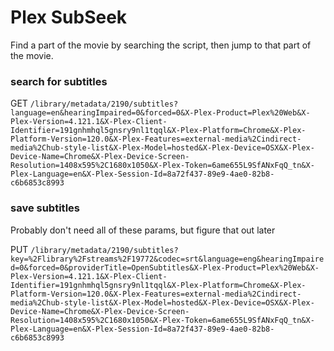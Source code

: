 # Plex SubSeek

Find a part of the movie by searching the script, then jump to that part of the movie.

### search for subtitles

GET
`/library/metadata/2190/subtitles?language=en&hearingImpaired=0&forced=0&X-Plex-Product=Plex%20Web&X-Plex-Version=4.121.1&X-Plex-Client-Identifier=191gnhmhql5gnsry9nl1tqql&X-Plex-Platform=Chrome&X-Plex-Platform-Version=120.0&X-Plex-Features=external-media%2Cindirect-media%2Chub-style-list&X-Plex-Model=hosted&X-Plex-Device=OSX&X-Plex-Device-Name=Chrome&X-Plex-Device-Screen-Resolution=1408x595%2C1680x1050&X-Plex-Token=6ame655L9SfANxFqQ_tn&X-Plex-Language=en&X-Plex-Session-Id=8a72f437-89e9-4ae0-82b8-c6b6853c8993
`

### save subtitles

Probably don't need all of these params, but figure that out later

PUT
`/library/metadata/2190/subtitles?key=%2Flibrary%2Fstreams%2F19772&codec=srt&language=eng&hearingImpaired=0&forced=0&providerTitle=OpenSubtitles&X-Plex-Product=Plex%20Web&X-Plex-Version=4.121.1&X-Plex-Client-Identifier=191gnhmhql5gnsry9nl1tqql&X-Plex-Platform=Chrome&X-Plex-Platform-Version=120.0&X-Plex-Features=external-media%2Cindirect-media%2Chub-style-list&X-Plex-Model=hosted&X-Plex-Device=OSX&X-Plex-Device-Name=Chrome&X-Plex-Device-Screen-Resolution=1408x595%2C1680x1050&X-Plex-Token=6ame655L9SfANxFqQ_tn&X-Plex-Language=en&X-Plex-Session-Id=8a72f437-89e9-4ae0-82b8-c6b6853c8993
`
